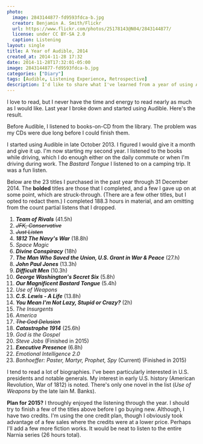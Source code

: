 ```yaml
---
photo:
  image: 2843144877-fd9593fdca-b.jpg
  creator: Benjamin A. Smith/Flickr
  url: https://www.flickr.com/photos/25178143@N04/2843144877/
  license: under CC BY-SA 2.0
  caption: Listening
layout: single
title: A Year of Audible, 2014
created_at: 2014-11-28 17:32
date: 2014-11-28T17:32:01-05:00
image: 2843144877-fd9593fdca-b.jpg
categories: ["Diary"]
tags: [Audible, Listening Experience, Retrospective]
description: I'd like to share what I've learned from a year of using Audible.
---
```

I love to read, but I never have the time and energy to read nearly as much as I would like. Last year I broke down and started using Audible. Here's the result.

<!--more-->

Before Audible, I listened to books-on-CD from the library. The problem was my CDs were due long before I could finish them.

I started using Audible in late October 2013. I figured I would give it a month and give it up. I'm now starting my second year. I listened to the books while driving, which I do enough either on the daily commute or when I'm driving during work. The *Bastard Tongue* I listened to on a camping trip. It was a fun listen.

Below are the 23 titles I purchased in the past year through 31 December 2014. The **bolded** titles are those that I completed, and a few I gave up on at some point, which are struck-through. (There are a few other titles, but I opted to redact them.) I completed 188.3 hours in material, and am omitting from the count partial listens that I dropped.

1. ***Team of Rivals*** (41.5h)
1. *<s>JFK, Conservative</s>*
1. *<s>Just Listen</s>*
1. ***1812 The Navy's War*** (18.8h)
1. *Space Magic*
1. ***Divine Conspiracy*** (18h)
1. ***The Man Who Saved the Union, U.S. Grant in War & Peace*** (27.h)
1. ***John Paul Jones*** (13.3h)
1. ***Difficult Men*** (10.3h)
1. ***George Washington's Secret Six*** (5.8h)
1. ***Our Magnificent Bastard Tongue*** (5.4h)
1. *Use of Weapons*
1. ***C.S. Lewis - A Life*** (13.8h)
1. ***You Mean I'm Not Lazy, Stupid or Crazy?*** (2h)
1. *The Insurgents*
1. *America*
1. *<s>The God Delusion</s>*
1. ***Catastrophe 1914*** (25.6h)
1. *God is the Gospel*
1. *Steve Jobs* (Finished in 2015)
1. ***Executive Presence*** (6.8h)
1. *Emotional Intelligence 2.0*
1. *Bonhoeffer: Paster, Martyr, Prophet, Spy* (Current) (Finished in 2015)

I tend to read a lot of biographies. I've been particularly interested in U.S. presidents and notable generals. My interest in early U.S. history (American Revolution, War of 1812) is noted. There's only one novel in the list (*Use of Weapons* by the late Iain M. Banks).

**Plan for 2015?** I throughly enjoyed the listening through the year. I should try to finish a few of the titles above before I go buying new. Although, I have two credits. I'm using the one credit plan, though I obviously took advantage of a few sales where the credits were at a lower price. Perhaps I'll add a few more fiction works. It would be neat to listen to the entire Narnia series (26 hours total).
